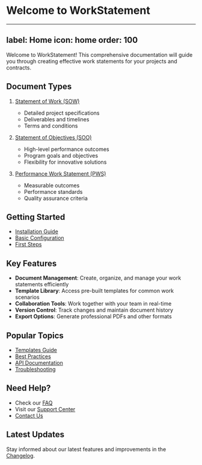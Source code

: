 # Welcome to WorkStatement

---
label: Home
icon: home
order: 100
---

Welcome to WorkStatement! This comprehensive documentation will guide you through creating effective work statements for your projects and contracts.

## Document Types

1. [Statement of Work (SOW)](/statement-of-work/index.md)
   - Detailed project specifications
   - Deliverables and timelines
   - Terms and conditions

2. [Statement of Objectives (SOO)](/statement-of-objectives/index.md)
   - High-level performance outcomes
   - Program goals and objectives
   - Flexibility for innovative solutions

3. [Performance Work Statement (PWS)](/performance-work-statement/index.md)
   - Measurable outcomes
   - Performance standards
   - Quality assurance criteria

## Getting Started

- [Installation Guide](/getting-started/installation.md)
- [Basic Configuration](/getting-started/configuration.md)
- [First Steps](/getting-started/first-steps.md)

## Key Features

- **Document Management**: Create, organize, and manage your work statements efficiently
- **Template Library**: Access pre-built templates for common work scenarios
- **Collaboration Tools**: Work together with your team in real-time
- **Version Control**: Track changes and maintain document history
- **Export Options**: Generate professional PDFs and other formats

## Popular Topics

- [Templates Guide](/guides/templates.md)
- [Best Practices](/guides/best-practices.md)
- [API Documentation](/api/overview.md)
- [Troubleshooting](/support/troubleshooting.md)

## Need Help?

- Check our [FAQ](/support/faq.md)
- Visit our [Support Center](/support/overview.md)
- [Contact Us](/support/contact.md)

## Latest Updates

Stay informed about our latest features and improvements in the [Changelog](/updates/changelog.md). 